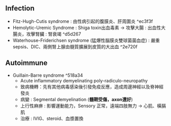 ## Infection
- Fitz-Hugh-Cutis syndrome : 由性病引起的腹膜炎、肝周圍炎 ^ec3f3f
- Hemolytic-Uremic Syndrome : Shiga toxin出血毒素 -> 攻擊大腸 : 出血性大腸炎，攻擊腎臟 : 腎衰竭 ^d5d267
- Waterhouse-Friderichsen syndrome (猛爆性腦膜炎雙球菌菌血症) : 嚴重sepsis、DIC、兩側腎上腺由髓質擴展到皮質的大出血 ^2e720f
## Autoimmune
- Guillain-Barre syndrome ^518a34
	- Acute inflammatory demyelinating poly-radiculo-neuropathy
	- 致病機轉：先有其他病毒感染後引發免疫反應，造成周邊神經以及脊神經發炎
	- 病變 : Segmental demyelination (**髓鞘受傷，axon還好**)
	- 上行性麻痹 : 影響運動能力，Sensory 正常，遠端四肢無力 -> 心肌、橫膈肌
	- 治療 : IVIG、steroid、血漿置換